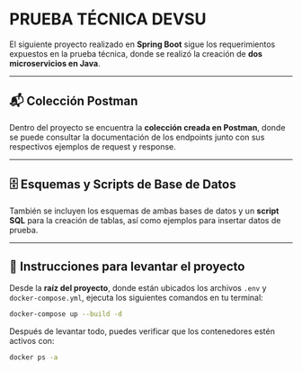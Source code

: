 # PRUEBA TÉCNICA DEVSU

El siguiente proyecto realizado en **Spring Boot** sigue los requerimientos expuestos en la prueba técnica, donde se realizó la creación de **dos microservicios en Java**.

---

## 📬 Colección Postman

Dentro del proyecto se encuentra la **colección creada en Postman**, donde se puede consultar la documentación de los endpoints junto con sus respectivos ejemplos de request y response.

---

## 🗄️ Esquemas y Scripts de Base de Datos

También se incluyen los esquemas de ambas bases de datos y un **script SQL** para la creación de tablas, así como ejemplos para insertar datos de prueba.

---

## 🚀 Instrucciones para levantar el proyecto

Desde la **raíz del proyecto**, donde están ubicados los archivos `.env` y `docker-compose.yml`, ejecuta los siguientes comandos en tu terminal:

```bash
docker-compose up --build -d
```
Después de levantar todo, puedes verificar que los contenedores estén activos con:

```bash
docker ps -a
